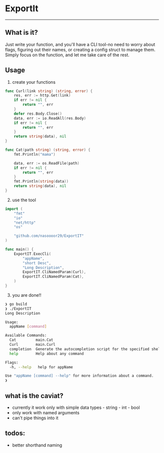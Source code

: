 # ExportIt
-----
## What is it?
Just write your function, and you'll have a CLI tool-no need to worry about flags, figuring out their names, or creating a config struct to manage them. Simply focus on the function, and let me take care of the rest.


## Usage
1. create your functions
```go
func Curl(link string) (string, error) {
	res, err := http.Get(link)
	if err != nil {
		return "", err
	}
	defer res.Body.Close()
	data, err := io.ReadAll(res.Body)
	if err != nil {
		return "", err
	}
	return string(data), nil
}

func Cat(path string) (string, error) {
	fmt.Println("mama")

	data, err := os.ReadFile(path)
	if err != nil {
		return "", err
	}
	fmt.Println(string(data))
	return string(data), nil
}
```

2. use the tool
```go
import (
	"fmt"
	"io"
	"net/http"
	"os"

	"github.com/nasoooor29/ExportIT"
)

func main() {
	ExportIT.ExecCli(
		"appName",
		"short Desc",
		"Long Description",
		ExportIT.CliNamedParam(Curl),
		ExportIT.CliNamedParam(Cat),
	)
}

```
3. you are done!!
```sh
❯ go build
❯ ./ExportIT
Long Description

Usage:
  appName [command]

Available Commands:
  Cat         main.Cat
  Curl        main.Curl
  completion  Generate the autocompletion script for the specified shell
  help        Help about any command

Flags:
  -h, --help   help for appName

Use "appName [command] --help" for more information about a command.
❯ 
```

## what is the caviat?
*	currently it work only with simple data types 
		- string
		- int
		- bool
*   only work with named arguments
*   can't pipe things into it 


## todos:
* better shorthand naming
